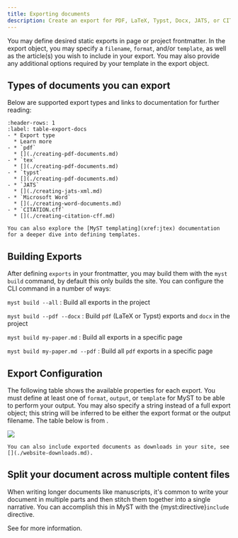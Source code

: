 ```yaml
---
title: Exporting documents
description: Create an export for PDF, LaTeX, Typst, Docx, JATS, or CITATION.cff in your page or project frontmatter, and use `myst build` to build the export.
---
```


You may define desired static exports in page or project frontmatter. In the export object, you may specify a `filename`, `format`, and/or `template`, as well as the article(s) you wish to include in your export. You may also provide any additional options required by your template in the export object.

## Types of documents you can export

Below are supported export types and links to documentation for further reading:

```{list-table} Frontmatter Export Formats
:header-rows: 1
:label: table-export-docs
- * Export type
  * Learn more
- * `pdf`
  * [](./creating-pdf-documents.md)
- * `tex`
  * [](./creating-pdf-documents.md)
- * `typst`
  * [](./creating-pdf-documents.md)
- * `JATS`
  * [](./creating-jats-xml.md)
- * `Microsoft Word`
  * [](./creating-word-documents.md)
- * `CITATION.cff`
  * [](./creating-citation-cff.md)
```

```{seealso} The MyST templating engine drives document exports
You can also explore the [MyST templating](xref:jtex) documentation for a deeper dive into defining templates.
```

## Building Exports

After defining `exports` in your frontmatter, you may build them with the `myst build` command, by default this only builds the site.
You can configure the CLI command in a number of ways:

`myst build --all`
: Build all exports in the project

`myst build --pdf --docx`
: Build `pdf` (LaTeX or Typst) exports and `docx` in the project

`myst build my-paper.md`
: Build all exports in a specific page

`myst build my-paper.md --pdf`
: Build all `pdf` exports in a specific page

## Export Configuration

The following table shows the available properties for each export. You must define at least one of `format`, `output`, or `template` for MyST to be able to perform your output. You may also specify a string instead of a full export object; this string will be inferred to be either the export format or the output filename. The table below is from [](#frontmatter:exports).

![](#table-frontmatter-exports)

```{seealso} Exposing Exports as Downloads
You can also include exported documents as downloads in your site, see [](./website-downloads.md).
```

## Split your document across multiple content files

When writing longer documents like manuscripts, it's common to write your document in multiple parts and then stitch them together into a single narrative.
You can accomplish this in MyST with the {myst:directive}`include` directive.

See [](#docs:include) for more information.
